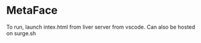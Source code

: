 # MetaFace


To run, launch intex.html from liver server from vscode.
Can also be hosted on surge.sh
